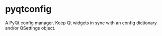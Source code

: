 pyqtconfig
==========

A PyQt config manager. Keep Qt widgets in sync with an config dictionary and/or QSettings object.